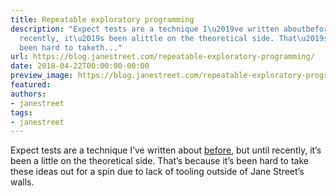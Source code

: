 ```yaml
---
title: Repeatable exploratory programming
description: "Expect tests are a technique I\u2019ve written aboutbefore, but until
  recently, it\u2019s been alittle on the theoretical side. That\u2019s because it\u2019s
  been hard to taketh..."
url: https://blog.janestreet.com/repeatable-exploratory-programming/
date: 2018-04-22T00:00:00-00:00
preview_image: https://blog.janestreet.com/repeatable-exploratory-programming/lambdasoup.jpg
featured:
authors:
- janestreet
tags:
- janestreet
---
```


<p>Expect tests are a technique I&rsquo;ve written about
<a href="https://blog.janestreet.com/testing-with-expectations">before</a>, but until recently, it&rsquo;s been a
little on the theoretical side. That&rsquo;s because it&rsquo;s been hard to take
these ideas out for a spin due to lack of tooling outside of Jane
Street&rsquo;s walls.</p>


